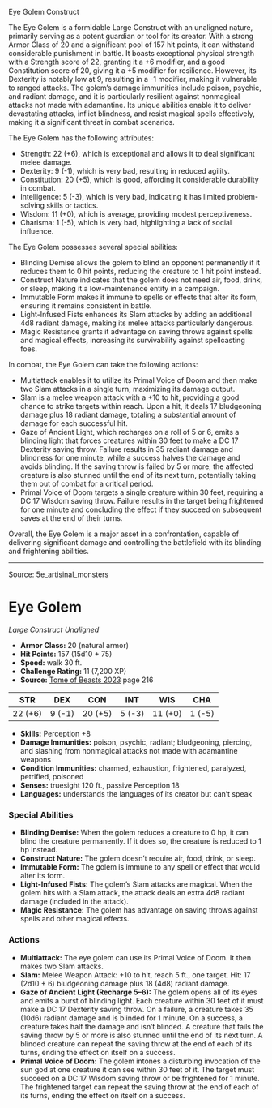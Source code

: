 <MonsterName/>Eye Golem</MonsterName>
<CreatureType/>Construct</CreatureType>

<summary>The Eye Golem is a formidable Large Construct with an unaligned nature, primarily serving as a potent guardian or tool for its creator. With a strong Armor Class of 20 and a significant pool of 157 hit points, it can withstand considerable punishment in battle. It boasts exceptional physical strength with a Strength score of 22, granting it a +6 modifier, and a good Constitution score of 20, giving it a +5 modifier for resilience. However, its Dexterity is notably low at 9, resulting in a -1 modifier, making it vulnerable to ranged attacks. The golem’s damage immunities include poison, psychic, and radiant damage, and it is particularly resilient against nonmagical attacks not made with adamantine. Its unique abilities enable it to deliver devastating attacks, inflict blindness, and resist magical spells effectively, making it a significant threat in combat scenarios.</summary>

<detail>

The Eye Golem has the following attributes: 
- Strength: 22 (+6), which is exceptional and allows it to deal significant melee damage. 
- Dexterity: 9 (-1), which is very bad, resulting in reduced agility. 
- Constitution: 20 (+5), which is good, affording it considerable durability in combat. 
- Intelligence: 5 (-3), which is very bad, indicating it has limited problem-solving skills or tactics. 
- Wisdom: 11 (+0), which is average, providing modest perceptiveness. 
- Charisma: 1 (-5), which is very bad, highlighting a lack of social influence.

The Eye Golem possesses several special abilities:
- Blinding Demise allows the golem to blind an opponent permanently if it reduces them to 0 hit points, reducing the creature to 1 hit point instead. 
- Construct Nature indicates that the golem does not need air, food, drink, or sleep, making it a low-maintenance entity in a campaign.
- Immutable Form makes it immune to spells or effects that alter its form, ensuring it remains consistent in battle.
- Light-Infused Fists enhances its Slam attacks by adding an additional 4d8 radiant damage, making its melee attacks particularly dangerous.
- Magic Resistance grants it advantage on saving throws against spells and magical effects, increasing its survivability against spellcasting foes.

In combat, the Eye Golem can take the following actions:
- Multiattack enables it to utilize its Primal Voice of Doom and then make two Slam attacks in a single turn, maximizing its damage output.
- Slam is a melee weapon attack with a +10 to hit, providing a good chance to strike targets within reach. Upon a hit, it deals 17 bludgeoning damage plus 18 radiant damage, totaling a substantial amount of damage for each successful hit.
- Gaze of Ancient Light, which recharges on a roll of 5 or 6, emits a blinding light that forces creatures within 30 feet to make a DC 17 Dexterity saving throw. Failure results in 35 radiant damage and blindness for one minute, while a success halves the damage and avoids blinding. If the saving throw is failed by 5 or more, the affected creature is also stunned until the end of its next turn, potentially taking them out of combat for a critical period. 
- Primal Voice of Doom targets a single creature within 30 feet, requiring a DC 17 Wisdom saving throw. Failure results in the target being frightened for one minute and concluding the effect if they succeed on subsequent saves at the end of their turns.

Overall, the Eye Golem is a major asset in a confrontation, capable of delivering significant damage and controlling the battlefield with its blinding and frightening abilities.</detail>



---

Source: 5e_artisinal_monsters

# Eye Golem

*Large* *Construct* *Unaligned*

- **Armor Class:** 20 (natural armor)
- **Hit Points:** 157 (15d10 + 75)
- **Speed:** walk 30 ft.
- **Challenge Rating:** 11 (7,200 XP)
- **Source:** [Tome of Beasts 2023](https://koboldpress.com/kpstore/product/tome-of-beasts-1-2023-edition/) page 216

| STR | DEX | CON | INT | WIS | CHA |
| --- | --- | --- | --- | --- | --- |
| 22 (+6) | 9 (-1) | 20 (+5) | 5 (-3) | 11 (+0) | 1 (-5) |

- **Skills:** Perception +8
- **Damage Immunities:** poison, psychic, radiant; bludgeoning, piercing, and slashing from nonmagical attacks not made with adamantine weapons
- **Condition Immunities:** charmed, exhaustion, frightened, paralyzed, petrified, poisoned
- **Senses:** truesight 120 ft., passive Perception 18
- **Languages:** understands the languages of its creator but can’t speak

### Special Abilities

- **Blinding Demise:** When the golem reduces a creature to 0 hp, it can blind the creature permanently. If it does so, the creature is reduced to 1 hp instead.
- **Construct Nature:** The golem doesn’t require air, food, drink, or sleep.
- **Immutable Form:** The golem is immune to any spell or effect that would alter its form.
- **Light-Infused Fists:** The golem’s Slam attacks are magical. When the golem hits with a Slam attack, the attack deals an extra 4d8 radiant damage (included in the attack).
- **Magic Resistance:** The golem has advantage on saving throws against spells and other magical effects.

### Actions

- **Multiattack:** The eye golem can use its Primal Voice of Doom. It then makes two Slam attacks.
- **Slam:** Melee Weapon Attack: +10 to hit, reach 5 ft., one target. Hit: 17 (2d10 + 6) bludgeoning damage plus 18 (4d8) radiant damage.
- **Gaze of Ancient Light (Recharge 5–6):** The golem opens all of its eyes and emits a burst of blinding light. Each creature within 30 feet of it must make a DC 17 Dexterity saving throw. On a failure, a creature takes 35 (10d6) radiant damage and is blinded for 1 minute. On a success, a creature takes half the damage and isn’t blinded. A creature that fails the saving throw by 5 or more is also stunned until the end of its next turn. A blinded creature can repeat the saving throw at the end of each of its turns, ending the effect on itself on a success.
- **Primal Voice of Doom:** The golem intones a disturbing invocation of the sun god at one creature it can see within 30 feet of it. The target must succeed on a DC 17 Wisdom saving throw or be frightened for 1 minute. The frightened target can repeat the saving throw at the end of each of its turns, ending the effect on itself on a success.


